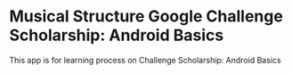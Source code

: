 # Musical Structure Google Challenge Scholarship: Android Basics
This app is for learning process on Challenge Scholarship: Android Basics
